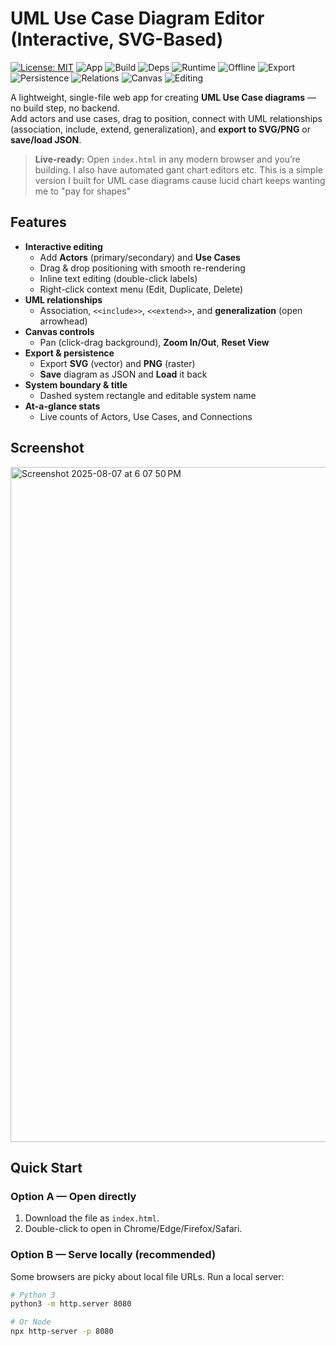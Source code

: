 # UML Use Case Diagram Editor (Interactive, SVG-Based)

[![License: MIT](https://img.shields.io/badge/License-MIT-ff6a00?style=flat-square&labelColor=0a0a0a)](LICENSE)
![App](https://img.shields.io/badge/App-Single--file%20HTML%2FJS%2FCSS-ff6a00?style=flat-square&labelColor=0a0a0a)
![Build](https://img.shields.io/badge/Build-None%20required-ff6a00?style=flat-square&labelColor=0a0a0a)
![Deps](https://img.shields.io/badge/Dependencies-0-ff6a00?style=flat-square&labelColor=0a0a0a)
![Runtime](https://img.shields.io/badge/Runtime-Browser-ff6a00?style=flat-square&labelColor=0a0a0a)
![Offline](https://img.shields.io/badge/Offline-Ready-ff6a00?style=flat-square&labelColor=0a0a0a)
![Export](https://img.shields.io/badge/Export-SVG%20%7C%20PNG-ff6a00?style=flat-square&labelColor=0a0a0a)
![Persistence](https://img.shields.io/badge/Save%2FLoad-JSON-ff6a00?style=flat-square&labelColor=0a0a0a)
![Relations](https://img.shields.io/badge/Relations-Association%20%7C%20Include%20%7C%20Extend%20%7C%20Generalization-ff6a00?style=flat-square&labelColor=0a0a0a)
![Canvas](https://img.shields.io/badge/Canvas-Pan%20%7C%20Zoom%20%7C%20Reset-ff6a00?style=flat-square&labelColor=0a0a0a)
![Editing](https://img.shields.io/badge/Editing-Drag%20%26%20Drop%20%7C%20Inline%20Text%20%7C%20Context%20Menu-ff6a00?style=flat-square&labelColor=0a0a0a)

A lightweight, single-file web app for creating **UML Use Case diagrams** — no build step, no backend.  
Add actors and use cases, drag to position, connect with UML relationships (association, include, extend, generalization), and **export to SVG/PNG** or **save/load JSON**.

> **Live-ready:** Open `index.html` in any modern browser and you’re building.
> I also have automated gant chart editors etc. This is a simple version I built for UML case diagrams cause lucid chart keeps wanting me to "pay for shapes"

## Features

- **Interactive editing**
  - Add **Actors** (primary/secondary) and **Use Cases**
  - Drag & drop positioning with smooth re-rendering
  - Inline text editing (double-click labels)
  - Right-click context menu (Edit, Duplicate, Delete)
- **UML relationships**
  - Association, `<<include>>`, `<<extend>>`, and **generalization** (open arrowhead)
- **Canvas controls**
  - Pan (click-drag background), **Zoom In/Out**, **Reset View**
- **Export & persistence**
  - Export **SVG** (vector) and **PNG** (raster)
  - **Save** diagram as JSON and **Load** it back
- **System boundary & title**
  - Dashed system rectangle and editable system name
- **At-a-glance stats**
  - Live counts of Actors, Use Cases, and Connections

## Screenshot
<img width="1000" height="1080" alt="Screenshot 2025-08-07 at 6 07 50 PM" src="https://github.com/user-attachments/assets/723ad181-67b8-4eb2-8c82-5b8f90e494ee" />


## Quick Start

### Option A — Open directly
1. Download the file as `index.html`.
2. Double-click to open in Chrome/Edge/Firefox/Safari.

### Option B — Serve locally (recommended)
Some browsers are picky about local file URLs. Run a local server:

```bash
# Python 3
python3 -m http.server 8080

# Or Node
npx http-server -p 8080

